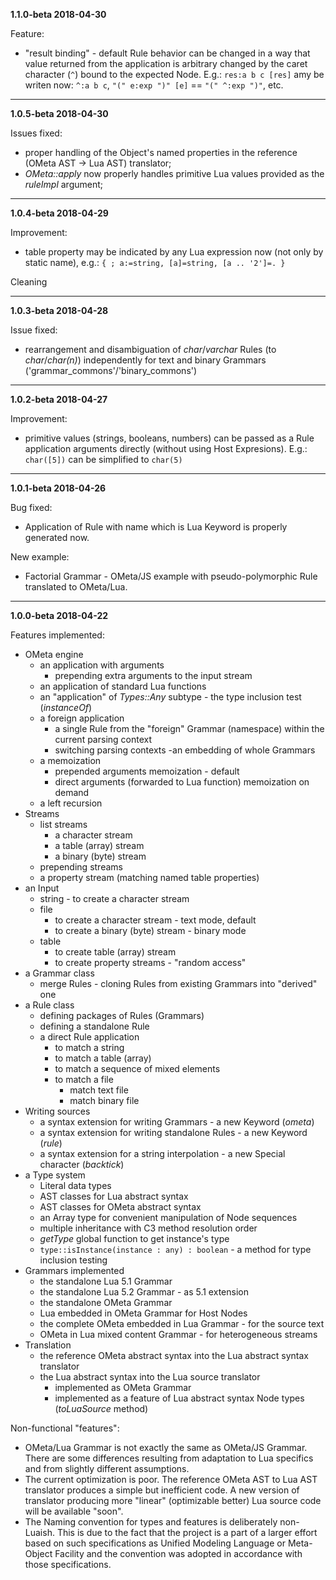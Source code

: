 **1.1.0-beta 2018-04-30**

Feature:
- "result binding" - default Rule behavior can be changed in a way that value returned from the application is arbitrary changed by the caret character (`^`) bound to the expected Node.
E.g.: `res:a b c [res]` amy be writen now: `^:a b c`, `"(" e:exp ")" [e]` == `"(" ^:exp ")"`, etc.
___
**1.0.5-beta 2018-04-30**

Issues fixed:
- proper handling of the Object's named properties in the reference (OMeta AST -> Lua AST) translator;
- *OMeta::apply* now properly handles primitive Lua values provided as the *ruleImpl* argument;
___
**1.0.4-beta 2018-04-29**

Improvement:
- table property may be indicated by any Lua expression now (not only by static name), e.g.: `{ ; a:=string, [a]=string, [a .. '2']=. }`

Cleaning
___
**1.0.3-beta 2018-04-28**

Issue fixed:
- rearrangement and disambiguation of *char*/*varchar* Rules (to *char*/*char(n)*) independently for text and binary Grammars ('grammar_commons'/'binary_commons')
___
**1.0.2-beta 2018-04-27**

Improvement:
- primitive values (strings, booleans, numbers) can be passed as a Rule application arguments directly (without using Host Expresions). E.g.: `char([5])` can be simplified to `char(5)`
___
**1.0.1-beta 2018-04-26**

Bug fixed:
- Application of Rule with name which is Lua Keyword is properly generated now.

New example:
- Factorial Grammar - OMeta/JS example with pseudo-polymorphic Rule translated to OMeta/Lua.
___
**1.0.0-beta 2018-04-22**

Features implemented:
- OMeta engine
  - an application with arguments
    - prepending extra arguments to the input stream
  - an application of standard Lua functions
  - an "application" of *Types::Any* subtype - the type inclusion test (*instanceOf*)
  - a foreign application
    - a single Rule from the "foreign" Grammar (namespace) within the current parsing context
    - switching parsing contexts -an embedding of whole Grammars
  - a memoization
    - prepended arguments memoization - default
    - direct arguments (forwarded to Lua function) memoization on demand
  - a left recursion
- Streams
  - list streams
    - a character stream
    - a table (array) stream
    - a binary (byte) stream
  - prepending streams
  - a property stream (matching named table properties)
- an Input
  - string - to create a character stream
  - file
    - to create a character stream - text mode, default
    - to create a binary (byte) stream - binary mode
  - table
    - to create table (array) stream
    - to create property streams - "random access"
- a Grammar class
  - merge Rules - cloning Rules from existing Grammars into "derived" one
- a Rule class
  - defining packages of Rules (Grammars)
  - defining a standalone Rule
  - a direct Rule application
    - to match a string
    - to match a table (array)
    - to match a sequence of mixed elements
    - to match a file
      - match text file
      - match binary file
- Writing sources
  - a syntax extension for writing Grammars - a new Keyword (*ometa*)
  - a syntax extension for writing standalone Rules - a new Keyword (*rule*)
  - a syntax extension for a string interpolation - a new Special character (*backtick*)
- a Type system
  - Literal data types
  - AST classes for Lua abstract syntax
  - AST classes for OMeta abstract syntax
  - an Array type for convenient manipulation of Node sequences
  - multiple inheritance with C3 method resolution order
  - *getType* global function to get instance's type
  - `type::isInstance(instance : any) : boolean` - a method for type inclusion testing
- Grammars implemented
  - the standalone Lua 5.1 Grammar
  - the standalone Lua 5.2 Grammar - as 5.1 extension
  - the standalone OMeta Grammar
  - Lua embedded in OMeta Grammar for Host Nodes
  - the complete OMeta embedded in Lua Grammar - for the source text
  - OMeta in Lua mixed content Grammar - for heterogeneous streams
- Translation
  - the reference OMeta abstract syntax into the Lua abstract syntax translator
  - the Lua abstract syntax into the Lua source translator
    - implemented as OMeta Grammar
    - implemented as a feature of Lua abstract syntax Node types (*toLuaSource* method)

Non-functional "features":
- OMeta/Lua Grammar is not exactly the same as OMeta/JS Grammar. There are some differences resulting from adaptation to Lua specifics and from slightly different assumptions.
- The current optimization is poor. The reference OMeta AST to Lua AST translator produces a simple but inefficient code. A new version of translator producing more "linear" (optimizable better) Lua source code will be available "soon".
- The Naming convention for types and features is deliberately non-Luaish. This is due to the fact that the project is a part of a larger effort based on such specifications as Unified Modeling Language or Meta-Object Facility and the convention was adopted in accordance with those specifications.

